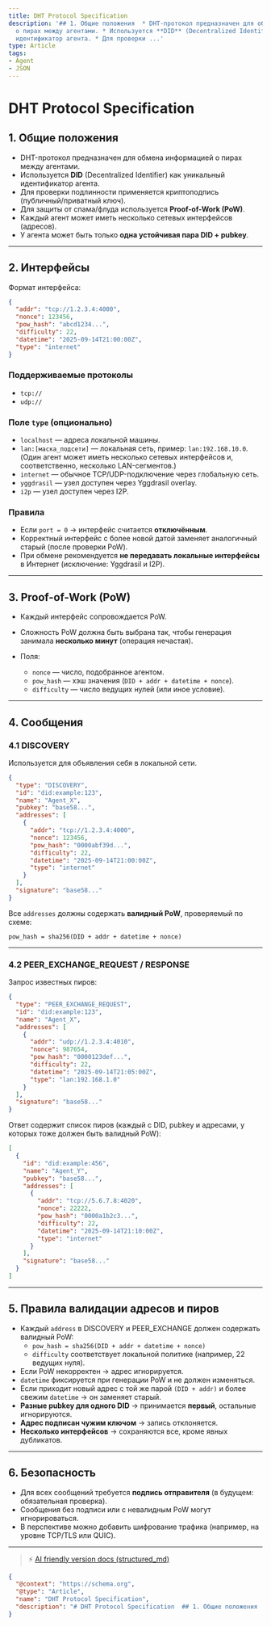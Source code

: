 ```yaml
---
title: DHT Protocol Specification
description: '## 1. Общие положения  * DHT-протокол предназначен для обмена информацией
  о пирах между агентами. * Используется **DID** (Decentralized Identifier) как уникальный
  идентификатор агента. * Для проверки ...'
type: Article
tags:
- Agent
- JSON
---
```


# DHT Protocol Specification

## 1. Общие положения

* DHT-протокол предназначен для обмена информацией о пирах между агентами.
* Используется **DID** (Decentralized Identifier) как уникальный идентификатор агента.
* Для проверки подлинности применяется криптоподпись (публичный/приватный ключ).
* Для защиты от спама/флуда используется **Proof-of-Work (PoW)**.
* Каждый агент может иметь несколько сетевых интерфейсов (адресов).
* У агента может быть только **одна устойчивая пара DID + pubkey**.

---

## 2. Интерфейсы

Формат интерфейса:

```json
{
  "addr": "tcp://1.2.3.4:4000",
  "nonce": 123456,
  "pow_hash": "abcd1234...",
  "difficulty": 22,
  "datetime": "2025-09-14T21:00:00Z",
  "type": "internet"
}
```

### Поддерживаемые протоколы

* `tcp://`
* `udp://`

### Поле `type` (опционально)

* `localhost` — адреса локальной машины.
* `lan:[маска_подсети]` — локальная сеть, пример: `lan:192.168.10.0`.
  (Один агент может иметь несколько сетевых интерфейсов и, соответственно, несколько LAN-сегментов.)
* `internet` — обычное TCP/UDP-подключение через глобальную сеть.
* `yggdrasil` — узел доступен через Yggdrasil overlay.
* `i2p` — узел доступен через I2P.

### Правила

* Если `port = 0` → интерфейс считается **отключённым**.
* Корректный интерфейс с более новой датой заменяет аналогичный старый (после проверки PoW).
* При обмене рекомендуется **не передавать локальные интерфейсы** в Интернет (исключение: Yggdrasil и I2P).

---

## 3. Proof-of-Work (PoW)

* Каждый интерфейс сопровождается PoW.
* Сложность PoW должна быть выбрана так, чтобы генерация занимала **несколько минут** (операция нечастая).
* Поля:

  * `nonce` — число, подобранное агентом.
  * `pow_hash` — хэш значения (`DID + addr + datetime + nonce`).
  * `difficulty` — число ведущих нулей (или иное условие).

---

## 4. Сообщения

### 4.1 DISCOVERY

Используется для объявления себя в локальной сети.

```json
{
  "type": "DISCOVERY",
  "id": "did:example:123",
  "name": "Agent_X",
  "pubkey": "base58...",
  "addresses": [
    {
      "addr": "tcp://1.2.3.4:4000",
      "nonce": 123456,
      "pow_hash": "0000abf39d...",
      "difficulty": 22,
      "datetime": "2025-09-14T21:00:00Z",
      "type": "internet"
    }
  ],
  "signature": "base58..."
}
````

Все `addresses` должны содержать **валидный PoW**, проверяемый по схеме:

```
pow_hash = sha256(DID + addr + datetime + nonce)
```

---

### 4.2 PEER\_EXCHANGE\_REQUEST / RESPONSE

Запрос известных пиров:

```json
{
  "type": "PEER_EXCHANGE_REQUEST",
  "id": "did:example:123",
  "name": "Agent_X",
  "addresses": [
    {
      "addr": "udp://1.2.3.4:4010",
      "nonce": 987654,
      "pow_hash": "0000123def...",
      "difficulty": 22,
      "datetime": "2025-09-14T21:05:00Z",
      "type": "lan:192.168.1.0"
    }
  ],
  "signature": "base58..."
}
```

Ответ содержит список пиров (каждый с DID, pubkey и адресами, у которых тоже должен быть валидный PoW):

```json
[
  {
    "id": "did:example:456",
    "name": "Agent_Y",
    "pubkey": "base58...",
    "addresses": [
      {
        "addr": "tcp://5.6.7.8:4020",
        "nonce": 22222,
        "pow_hash": "0000a1b2c3...",
        "difficulty": 22,
        "datetime": "2025-09-14T21:10:00Z",
        "type": "internet"
      }
    ],
    "signature": "base58..."
  }
]
```

---

## 5. Правила валидации адресов и пиров

* Каждый `address` в DISCOVERY и PEER_EXCHANGE должен содержать валидный PoW:
  * `pow_hash = sha256(DID + addr + datetime + nonce)`
  * `difficulty` соответствует локальной политике (например, 22 ведущих нуля).
* Если PoW некорректен → адрес игнорируется.
* `datetime` фиксируется при генерации PoW и не должен изменяться.
* Если приходит новый адрес с той же парой `(DID + addr)` и более свежим `datetime` → он заменяет старый.
* **Разные pubkey для одного DID** → принимается **первый**, остальные игнорируются.
* **Адрес подписан чужим ключом** → запись отклоняется.
* **Несколько интерфейсов** → сохраняются все, кроме явных дубликатов.

---

## 6. Безопасность

* Для всех сообщений требуется **подпись отправителя** (в будущем: обязательная проверка).
* Сообщения без подписи или с невалидным PoW могут игнорироваться.
* В перспективе можно добавить шифрование трафика (например, на уровне TCP/TLS или QUIC).


---
> ⚡ [AI friendly version docs (structured_md)](../index.md)


```json
{
  "@context": "https://schema.org",
  "@type": "Article",
  "name": "DHT Protocol Specification",
  "description": "# DHT Protocol Specification  ## 1. Общие положения  * DHT-протокол предназначен для обмена информац..."
}
```
